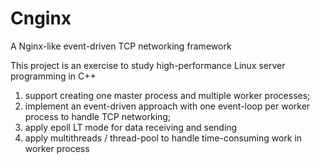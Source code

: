 # Cnginx
A Nginx-like event-driven TCP networking framework

This project is an exercise to study high-performance Linux server programming in C++

1) support creating one master process and multiple worker processes;
2) implement an event-driven approach with one event-loop per worker process to handle TCP networking;
3) apply epoll LT mode for data receiving and sending
4) apply multithreads / thread-pool to handle time-consuming work in worker process
